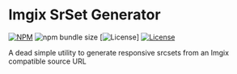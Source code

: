 # Imgix SrSet Generator

[![NPM](https://img.shields.io/npm/v/imgix-srcset)](https://www.npmjs.com/package/imgix-srcset) ![npm bundle size](https://img.shields.io/bundlephobia/minzip/imgix-srcset?label=size) [![License](https://img.shields.io/npm/l/imgix-srcset)] [![License](https://img.shields.io/npm/l/imgix-srcset)](https://github.com/madeleineostoja/imgix-srcset/blob/master/LICENSE.md)

A dead simple utility to generate responsive srcsets from an Imgix compatible source URL